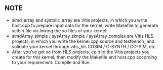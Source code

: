 ## NOTE
- simd_array and systolic_array are Vitis projects, in which you write host.cpp to prepare input data for the kernel, write Makefile to generate xclbin file via linking the xo files of your kernel.
- simdArray_simple / sysArray_simple / sysArray_complex are Vitis HLS projects, in which you write the kernel cpp source and testbench, and validate your kernel through vitis_hls COSIM / C-SYNTH / CO-SIM, etc.
- After you've got xo from HLS projects, cp it to the Vitis projects you create for this kernel, then modify the Makefile and host.cpp according to your requirement. Compile and Run.